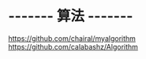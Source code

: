 # ------- 算法 ------- #

https://github.com/chairal/myalgorithm
https://github.com/calabashz/Algorithm
